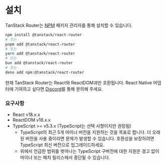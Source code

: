 # 설치

TanStack Router는 [NPM](https://npmjs.com) 패키지 관리자를 통해 설치할 수 있습니다.

```sh
npm install @tanstack/react-router
# 또는
pnpm add @tanstack/react-router
# 또는
yarn add @tanstack/react-router
# 또는
bun add @tanstack/react-router
# 또는
deno add npm:@tanstack/react-router
```

현재 TanStack Router는 React와 ReactDOM과만 호환됩니다. React Native 어댑터에 기여하고 싶다면 [Discord](https://tlinz.com/discord)를 통해 문의해 주세요.


### 요구사항

- React v18.x.x
- ReactDOM v18.x.x
- TypeScript >= v5.3.x (TypeScript는 선택 사항이지만 권장됨)
  - TypeScript의 최근 5개 마이너 버전을 지원하는 것을 목표로 합니다. 더 오래된 버전을 사용 중이라면 문제가 발생할 수 있습니다. 호환성을 보장하려면 TypeScript 최신 버전으로 업그레이드하세요.
  - 위에서 언급한 범위를 벗어나는 TypeScript 구버전에 대한 지원은 경고 없이 마이너 또는 패치 릴리스에서 중단될 수 있습니다.



